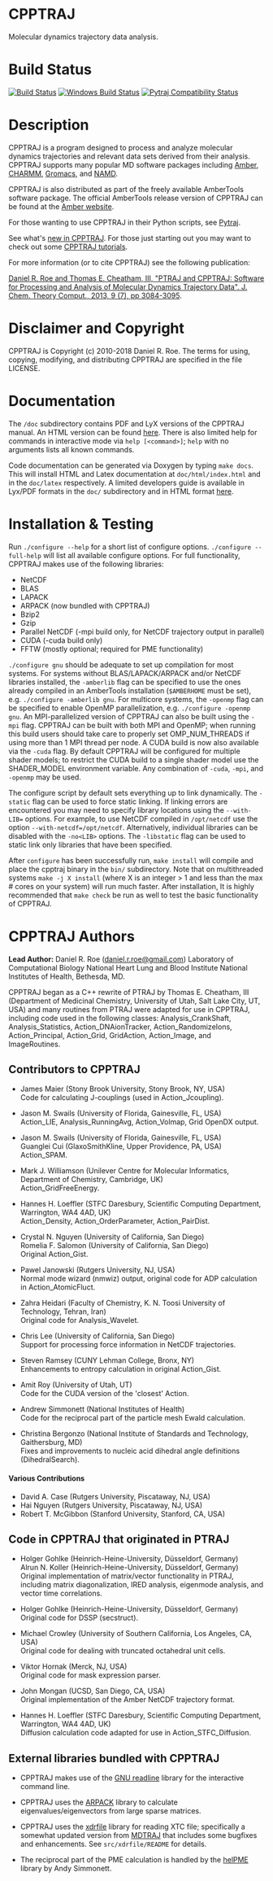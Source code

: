 CPPTRAJ
=======

Molecular dynamics trajectory data analysis.

Build Status
=============
[![Build Status](https://travis-ci.org/Amber-MD/cpptraj.svg?branch=master)](https://travis-ci.org/Amber-MD/cpptraj)
[![Windows Build Status](https://ci.appveyor.com/api/projects/status/github/Amber-MD/cpptraj?branch=master&svg=true&retina=true)](https://ci.appveyor.com/project/drroe/cpptraj-aof9y/branch/master)
[![Pytraj Compatibility Status](https://circleci.com/gh/Amber-MD/cpptraj.svg?style=svg)](https://circleci.com/gh/Amber-MD/cpptraj)

Description
===========

CPPTRAJ is a program designed to process and analyze molecular dynamics
trajectories and relevant data sets derived from their analysis. CPPTRAJ
supports many popular MD software packages including [Amber](http://ambermd.org/),
[CHARMM](https://www.charmm.org/charmm/), [Gromacs](http://www.gromacs.org/),
and [NAMD](http://www.ks.uiuc.edu/Research/namd/).

CPPTRAJ is also distributed as part of the freely available AmberTools
software package. The official AmberTools release version of CPPTRAJ can
be found at the [Amber website](http://ambermd.org).

For those wanting to use CPPTRAJ in their Python scripts, see
[Pytraj](https://github.com/Amber-MD/pytraj).

See what's [new in CPPTRAJ](https://github.com/Amber-MD/cpptraj/wiki). For those
just starting out you may want to check out some [CPPTRAJ tutorials](http://ambermd.org/tutorials/TrajectoryAnalysis.php#cpptraj).

For more information (or to cite CPPTRAJ) see the following publication:

[Daniel R. Roe and Thomas E. Cheatham, III, "PTRAJ and CPPTRAJ: Software for
  Processing and Analysis of Molecular Dynamics Trajectory Data". J. Chem.
  Theory Comput., 2013, 9 (7), pp 3084-3095](http://pubs.acs.org/doi/abs/10.1021/ct400341p).

Disclaimer and Copyright
========================

CPPTRAJ is Copyright (c) 2010-2018 Daniel R. Roe.
The terms for using, copying, modifying, and distributing CPPTRAJ are 
specified in the file LICENSE.

Documentation
=============
  The `/doc` subdirectory contains PDF and LyX versions of the CPPTRAJ manual.
An HTML version can be found [here](https://amber-md.github.io/cpptraj/). There
is also limited help for commands in interactive mode via `help [<command>]`;
`help` with no arguments lists all known commands.

  Code documentation can be generated via Doxygen by typing `make docs`. This
will install HTML and Latex documentation at `doc/html/index.html` and in 
the `doc/latex` respectively. A limited developers guide is available in
Lyx/PDF formats in the `doc/` subdirectory and in HTML format
[here](https://amber-md.github.io/cpptraj/).

Installation & Testing
======================
Run `./configure --help` for a short list of configure options. `./configure --full-help`
will list all available configure options. For full functionality, CPPTRAJ makes use of
the following libraries:

* NetCDF
* BLAS
* LAPACK
* ARPACK (now bundled with CPPTRAJ)
* Bzip2
* Gzip
* Parallel NetCDF (-mpi build only, for NetCDF trajectory output in parallel)
* CUDA (-cuda build only)
* FFTW (mostly optional; required for PME functionality)

`./configure gnu` should be adequate to set up compilation for most systems.
For systems without BLAS/LAPACK/ARPACK and/or NetCDF libraries installed,
the `-amberlib` flag can be specified to use the ones already compiled in
an AmberTools installation (`$AMBERHOME` must be set), e.g.
`./configure -amberlib gnu`. For multicore systems, the `-openmp` flag can
be specified to enable OpenMP parallelization, e.g. `./configure -openmp gnu`.
An MPI-parallelized version of CPPTRAJ can also be built using the `-mpi` flag.
CPPTRAJ can be built with both MPI and OpenMP; when running this build users 
should take care to properly set OMP_NUM_THREADS if using more than 1 MPI
thread per node. A CUDA build is now also available via the `-cuda` flag.
By default CPPTRAJ will be configured for multiple shader models; to restrict
the CUDA build to a single shader model use the SHADER_MODEL environment variable.
Any combination of `-cuda`, `-mpi`, and `-openmp` may be used.

The configure script by default sets everything up to link dynamically. The
`-static` flag can be used to force static linking. If linking errors are
encountered you may need to specify library locations using the `--with-LIB=`
options. For example, to use NetCDF compiled in `/opt/netcdf` use the option 
`--with-netcdf=/opt/netcdf`. Alternatively, individual libraries can be 
disabled with the `-no<LIB>` options. The `-libstatic` flag
can be used to static link only libraries that have been specified. 

After `configure` has been successfully run, `make install` will
compile and place the cpptraj binary in the `bin/` subdirectory. Note that
on multithreaded systems `make -j X install` (where X is an integer > 1
and less than the max # cores on your system) will run much faster.
After installation, It is highly recommended that `make check` be run as
well to test the basic functionality of CPPTRAJ.

CPPTRAJ Authors
===============
**Lead Author:** Daniel R. Roe (<daniel.r.roe@gmail.com>)
Laboratory of Computational Biology
National Heart Lung and Blood Institute
National Institutes of Health, Bethesda, MD. 

  CPPTRAJ began as a C++ rewrite of PTRAJ by Thomas E. Cheatham, III
(Department of Medicinal Chemistry, University of Utah, Salt Lake City,
 UT, USA) and many routines from PTRAJ were adapted for 
use in CPPTRAJ, including code used in the following classes:
Analysis\_CrankShaft, Analysis\_Statistics, Action\_DNAionTracker,
Action\_RandomizeIons, Action\_Principal, Action\_Grid, GridAction,
Action\_Image, and ImageRoutines.

## Contributors to CPPTRAJ

* James Maier (Stony Brook University, Stony Brook, NY, USA)  
Code for calculating J-couplings (used in Action\_Jcoupling).

* Jason M. Swails (University of Florida, Gainesville, FL, USA)  
Action\_LIE, Analysis\_RunningAvg, Action\_Volmap, Grid OpenDX output.

* Jason M. Swails (University of Florida, Gainesville, FL, USA)  
Guanglei Cui (GlaxoSmithKline, Upper Providence, PA, USA)  
Action\_SPAM.

* Mark J. Williamson (Unilever Centre for Molecular Informatics, Department of Chemistry, Cambridge, UK)  
Action\_GridFreeEnergy.

* Hannes H. Loeffler (STFC Daresbury, Scientific Computing Department, Warrington, WA4 4AD, UK)  
Action\_Density, Action\_OrderParameter, Action\_PairDist.

* Crystal N. Nguyen (University of California, San Diego)  
Romelia F. Salomon (University of California, San Diego)  
Original Action\_Gist.

* Pawel Janowski (Rutgers University, NJ, USA)  
Normal mode wizard (nmwiz) output, original code for ADP calculation in Action\_AtomicFluct.

* Zahra Heidari (Faculty of Chemistry, K. N. Toosi University of Technology, Tehran, Iran)  
Original code for Analysis\_Wavelet.

* Chris Lee (University of California, San Diego)  
Support for processing force information in NetCDF trajectories.

* Steven Ramsey (CUNY Lehman College, Bronx, NY)  
Enhancements to entropy calculation in original Action\_Gist.

* Amit Roy (University of Utah, UT)  
Code for the CUDA version of the 'closest' Action.

* Andrew Simmonett (National Institutes of Health)  
Code for the reciprocal part of the particle mesh Ewald calculation.

* Christina Bergonzo (National Institute of Standards and Technology, Gaithersburg, MD)  
Fixes and improvements to nucleic acid dihedral angle definitions (DihedralSearch).

#### Various Contributions
* David A. Case (Rutgers University, Piscataway, NJ, USA)
* Hai Nguyen (Rutgers University, Piscataway, NJ, USA)
* Robert T. McGibbon (Stanford University, Stanford, CA, USA)

## Code in CPPTRAJ that originated in PTRAJ

* Holger Gohlke (Heinrich-Heine-University, Düsseldorf, Germany)  
Alrun N. Koller (Heinrich-Heine-University, Düsseldorf, Germany) 
Original implementation of matrix/vector functionality in PTRAJ, including matrix diagonalization, IRED analysis, eigenmode analysis, and vector time correlations.

* Holger Gohlke (Heinrich-Heine-University, Düsseldorf, Germany)  
Original code for DSSP (secstruct).

* Michael Crowley (University of Southern California, Los Angeles, CA, USA)  
Original code for dealing with truncated octahedral unit cells.

* Viktor Hornak (Merck, NJ, USA)  
Original code for mask expression parser.

* John Mongan (UCSD, San Diego, CA, USA)  
Original implementation of the Amber NetCDF trajectory format.

* Hannes H. Loeffler (STFC Daresbury, Scientific Computing Department, Warrington, WA4 4AD, UK)  
Diffusion calculation code adapted for use in Action\_STFC\_Diffusion.

## External libraries bundled with CPPTRAJ

* CPPTRAJ makes use of the [GNU readline](https://tiswww.case.edu/php/chet/readline/rltop.html) library for the interactive command line.

* CPPTRAJ uses the [ARPACK](https://www.caam.rice.edu//software/ARPACK/) library to calculate eigenvalues/eigenvectors from large sparse matrices.

* CPPTRAJ uses the [xdrfile](http://www.gromacs.org/Developer\_Zone/Programming\_Guide/XTC\_Library) library for reading XTC file; specifically a somewhat updated version from [MDTRAJ](https://github.com/mdtraj/mdtraj) that includes some bugfixes and enhancements. See `src/xdrfile/README` for details.

* The reciprocal part of the PME calculation is handled by the [helPME](https://github.com/andysim/helpme) library by Andy Simmonett.
